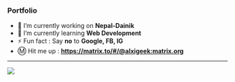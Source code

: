 ### Portfolio

- 🔭 I’m currently working on <b>Nepal-Dainik</b>
- 🌱 I’m currently learning <b>Web Development</b>
- ⚡ Fun fact      :    Say <b>no</b> to <b>Google, FB, IG</b>
- Ⓜ️ Hit me up   :    <b> https://matrix.to/#/@alxigeek:matrix.org </b>

<hr>
<img src="https://media.tenor.com/images/6b5ca1da98c3a9d8c9a35ac780dd412b/tenor.gif" align="middle">
